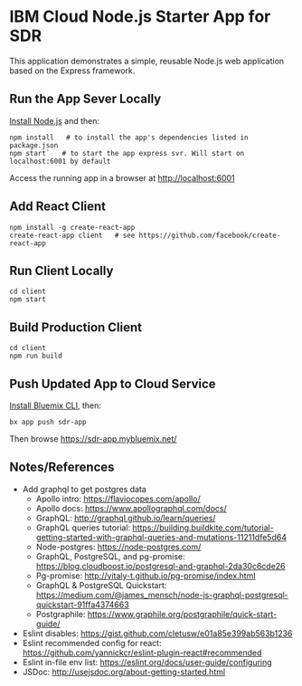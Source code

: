 # IBM Cloud Node.js Starter App for SDR

This application demonstrates a simple, reusable Node.js web application based on the Express framework.

## Run the App Sever Locally

[Install Node.js](https://nodejs.org/en/download/) and then:

```
npm install   # to install the app's dependencies listed in package.json
npm start`   # to start the app express svr. Will start on localhost:6001 by default
```

Access the running app in a browser at <http://localhost:6001>

## Add React Client

```
npm install -g create-react-app
create-react-app client   # see https://github.com/facebook/create-react-app
```

## Run Client Locally

```
cd client
npm start
```

## Build Production Client

```
cd client
npm run build
```

## Push Updated App to Cloud Service

[Install Bluemix CLI](https://console.bluemix.net/docs/cli/reference/bluemix_cli/get_started.html), then:

```
bx app push sdr-app
```

Then browse https://sdr-app.mybluemix.net/

## Notes/References

- Add graphql to get postgres data
    - Apollo intro: https://flaviocopes.com/apollo/
    - Apollo docs: https://www.apollographql.com/docs/
    - GraphQL: http://graphql.github.io/learn/queries/
    - GraphQL queries tutorial: https://building.buildkite.com/tutorial-getting-started-with-graphql-queries-and-mutations-11211dfe5d64
    - Node-postgres: https://node-postgres.com/
    - GraphQL, PostgreSQL, and pg-promise: https://blog.cloudboost.io/postgresql-and-graphql-2da30c6cde26
    - Pg-promise: http://vitaly-t.github.io/pg-promise/index.html
    - GraphQL & PostgreSQL Quickstart: https://medium.com/@james_mensch/node-js-graphql-postgresql-quickstart-91ffa4374663
    - Postgraphile: https://www.graphile.org/postgraphile/quick-start-guide/
- Eslint disables: https://gist.github.com/cletusw/e01a85e399ab563b1236
- Eslint recommended config for react: https://github.com/yannickcr/eslint-plugin-react#recommended
- Eslint in-file env list: https://eslint.org/docs/user-guide/configuring
- JSDoc: http://usejsdoc.org/about-getting-started.html
